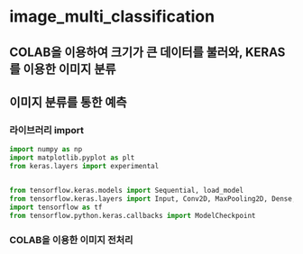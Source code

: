 # image_multi_classification

## COLAB을 이용하여 크기가 큰 데이터를 불러와, KERAS를 이용한 이미지 분류
## 이미지 분류를 통한 예측


### 라이브러리 import

```PYTHON
import numpy as np
import matplotlib.pyplot as plt
from keras.layers import experimental


from tensorflow.keras.models import Sequential, load_model
from tensorflow.keras.layers import Input, Conv2D, MaxPooling2D, Dense, Flatten
import tensorflow as tf
from tensorflow.python.keras.callbacks import ModelCheckpoint
```


### COLAB을 이용한 이미지 전처리
